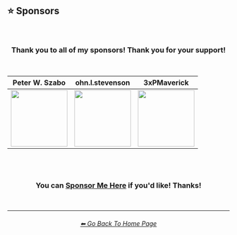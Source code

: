 <h2>⭐ Sponsors</h2>

<br>

<div align=center>

<h3>Thank you to all of my sponsors! Thank you for your support!</h3>

<br>

| Peter W. Szabo | ohn.l.stevenson | 3xPMaverick |
| :-: | :-: | :-: |
| <img src="https://github.com/willwulfken/MidJourney-Styles-and-Keywords-Reference/blob/main/Images/Sponsor_Images/Peter_W_Szabo.png?raw=true" width="128" /> | <img src="https://github.com/willwulfken/MidJourney-Styles-and-Keywords-Reference/blob/main/Images/Sponsor_Images/ohn.l.stevenson.png?raw=true" width="128" /> | <img src="https://github.com/willwulfken/MidJourney-Styles-and-Keywords-Reference/blob/main/Images/Sponsor_Images/3xPMaverick.png?raw=true" width="128" /> |

<br><br>

<h3>You can <a href="https://ko-fi.com/willwulfken">Sponsor Me Here</a> if you'd like! Thanks!</h3>

</div>

<br>
<hr><!--------------->
<div align="center">
<h6><a href="https://github.com/willwulfken/MidJourney-Styles-and-Keywords-Reference/blob/main/README.md">⬅ Go Back To Home Page</a></h6>
</div>
